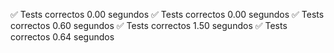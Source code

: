✅ Tests correctos
0.00 segundos
✅ Tests correctos
0.00 segundos
✅ Tests correctos
0.60 segundos
✅ Tests correctos
1.50 segundos
✅ Tests correctos
0.64 segundos
